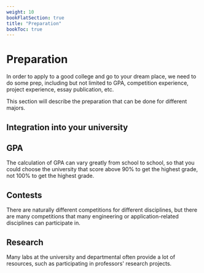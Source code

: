 ```yaml
---
weight: 10
bookFlatSection: true
title: "Preparation"
bookToc: true
---
```


# Preparation

In order to apply to a good college and go to your dream place, we need to do some prep, including but not limited to GPA, competition experience, project experience, essay publication, etc.

This section will describe the preparation that can be done for different majors.

## Integration into your university

## GPA

The calculation of GPA can vary greatly from school to school, so that you could choose the university that score above 90% to get the highest grade, not 100% to get the highest grade.

## Contests

There are naturally different competitions for different disciplines, but there are many competitions that many engineering or application-related disciplines can participate in.

## Research

Many labs at the university and departmental often provide a lot of resources, such as participating in professors' research projects.
